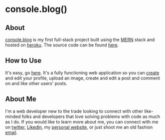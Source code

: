 # console.blog()

## About

[console.blog](https://console-dot-blog.herokuapp.com/) is my first full-stack project built using the [MERN](https://www.mongodb.com/mern-stack) stack and hosted on [heroku](https://www.heroku.com/). The source code can be found [here](https://github.com/buddafucofibas/console.blog).

## How to Use
It's easy, go [here](https://console-dot-blog.herokuapp.com/). It's a fully functioning web application so you can [create](https://console-dot-blog.herokuapp.com/signup) and edit your profile, upload an image, create and edit a post and comment on and like other users' posts.

## About Me
I'm a web developer new to the trade looking to connect with other like-minded folks and developers that love solving problems with code as much as I do. If you would like to learn more about me, you can connect with me on [twitter](https://twitter.com/PharmDTechie), [LikedIn](https://www.linkedin.com/in/dorian-edwards/), my [personal website](https://pharmdtechie.net/), or just shoot me an old fashion <a href='mailto:de.pharmd2018@gmail.com'>email</a>.